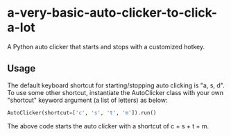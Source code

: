 # a-very-basic-auto-clicker-to-click-a-lot
A Python auto clicker that starts and stops with a customized hotkey.

## Usage
The default keyboard shortcut for starting/stopping auto clicking is "a, s, d". To use some other shortcut, instantiate the AutoClicker class with your own "shortcut" keyword argument (a list of letters) as below:  

```python
AutoClicker(shortcut=['c', 's', 't', 'm']).run()
```
The above code starts the auto clicker with a shortcut of c + s + t + m.

